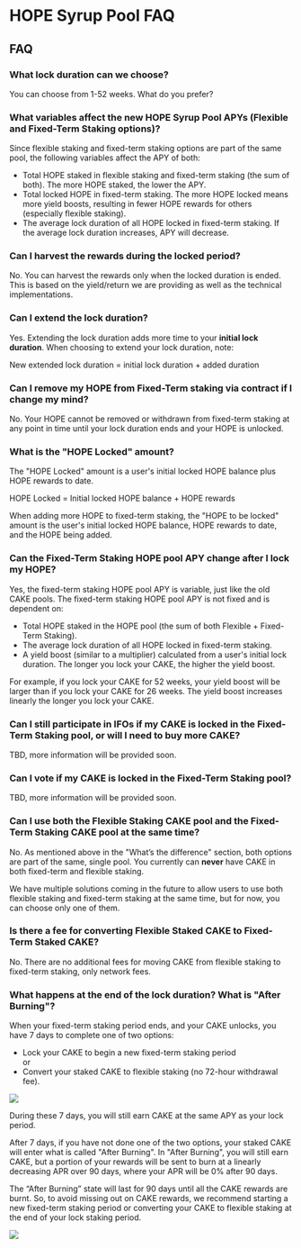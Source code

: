 # HOPE Syrup Pool FAQ

## FAQ

### What lock duration can we choose?

You can choose from 1-52 weeks. What do you prefer?

### What variables affect the new HOPE Syrup Pool APYs (Flexible and Fixed-Term Staking options)?

Since flexible staking and fixed-term staking options are part of the same pool, the following variables affect the APY of both:

* Total HOPE staked in flexible staking and fixed-term staking (the sum of both). The more HOPE staked, the lower the APY.
* Total locked HOPE in fixed-term staking. The more HOPE locked means more yield boosts, resulting in fewer HOPE rewards for others (especially flexible staking).
* The average lock duration of all HOPE locked in fixed-term staking. If the average lock duration increases, APY will decrease.

### Can I harvest the rewards during the locked period?

No. You can harvest the rewards only when the locked duration is ended. This is based on the yield/return we are providing as well as the technical implementations.

### Can I extend the lock duration?

Yes. Extending the lock duration adds more time to your **initial lock duration**. When choosing to extend your lock duration, note:

New extended lock duration = initial lock duration + added duration

### Can I remove my HOPE from Fixed-Term staking via contract if I change my mind?

No. Your HOPE cannot be removed or withdrawn from fixed-term staking at any point in time until your lock duration ends and your HOPE is unlocked.

### What is the "HOPE Locked" amount?

The "HOPE Locked" amount is a user's initial locked HOPE balance plus HOPE rewards to date.

HOPE Locked = Initial locked HOPE balance + HOPE rewards

When adding more HOPE to fixed-term staking, the "HOPE to be locked" amount is the user's initial locked HOPE balance, HOPE rewards to date, and the HOPE being added.

### Can the Fixed-Term Staking HOPE pool APY change after I lock my HOPE?

Yes, the fixed-term staking HOPE pool APY is variable, just like the old CAKE pools. The fixed-term staking HOPE pool APY is not fixed and is dependent on:

* Total HOPE staked in the HOPE pool (the sum of both Flexible + Fixed-Term Staking).
* The average lock duration of all HOPE locked in fixed-term staking.
* A yield boost (similar to a multiplier) calculated from a user's initial lock duration. The longer you lock your CAKE, the higher the yield boost.

For example, if you lock your CAKE for 52 weeks, your yield boost will be larger than if you lock your CAKE for 26 weeks. The yield boost increases linearly the longer you lock your CAKE.

### Can I still participate in IFOs if my CAKE is locked in the Fixed-Term Staking pool, or will I need to buy more CAKE?

TBD, more information will be provided soon.

### Can I vote if my CAKE is locked in the Fixed-Term Staking pool?

TBD, more information will be provided soon.

### Can I use both the Flexible Staking CAKE pool and the Fixed-Term Staking CAKE pool at the same time?

No. As mentioned above in the "What’s the difference" section, both options are part of the same, single pool. You currently can **never** have CAKE in both fixed-term and flexible staking.

We have multiple solutions coming in the future to allow users to use both flexible staking and fixed-term staking at the same time, but for now, you can choose only one of them.

### Is there a fee for converting Flexible Staked CAKE to Fixed-Term Staked CAKE?

No. There are no additional fees for moving CAKE from flexible staking to fixed-term staking, only network fees.

### What happens at the end of the lock duration? What is "After Burning"?

When your fixed-term staking period ends, and your CAKE unlocks, you have 7 days to complete one of two options:

* Lock your CAKE to begin a new fixed-term staking period\
  or
* Convert your staked CAKE to flexible staking (no 72-hour withdrawal fee).

![](../../../.gitbook/assets/cake-pool-lock-end.png)

During these 7 days, you will still earn CAKE at the same APY as your lock period.

After 7 days, if you have not done one of the two options, your staked CAKE will enter what is called "After Burning". In "After Burning", you will still earn CAKE, but a portion of your rewards will be sent to burn at a linearly decreasing APR over 90 days, where your APR will be 0% after 90 days.

The “After Burning” state will last for 90 days until all the CAKE rewards are burnt. So, to avoid missing out on CAKE rewards, we recommend starting a new fixed-term staking period or converting your CAKE to flexible staking at the end of your lock staking period.

![](<../../../.gitbook/assets/cake-pool-lock-burn (1).png>)
